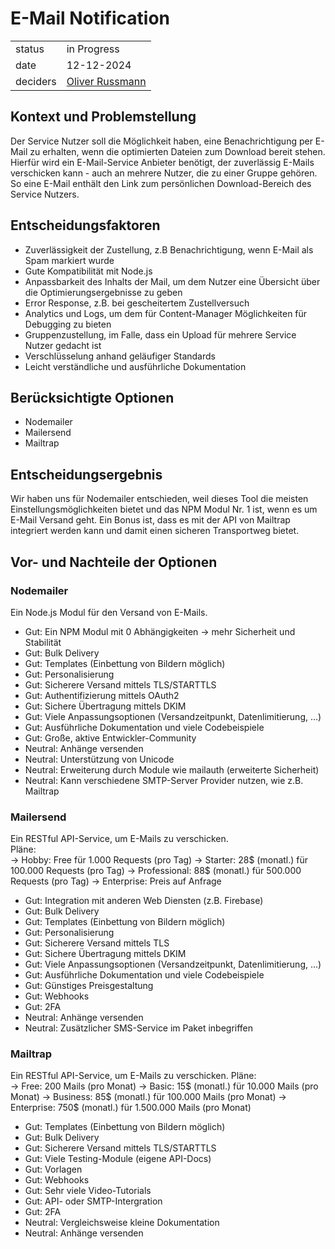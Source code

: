 # E-Mail Notification

|          |                                                            |
| -------- | ---------------------------------------------------------- |
| status   | in Progress                                                |
| date     | 12-12-2024                                                 |
| deciders | [Oliver Russmann](https://github.com/orussmann) |

## Kontext und Problemstellung
Der Service Nutzer soll die Möglichkeit haben, eine Benachrichtigung per E-Mail zu erhalten, wenn die optimierten Dateien zum Download bereit stehen.
Hierfür wird ein E-Mail-Service Anbieter benötigt, der zuverlässig E-Mails verschicken kann - auch an mehrere Nutzer, die zu einer Gruppe gehören.
So eine E-Mail enthält den Link zum persönlichen Download-Bereich des Service Nutzers. 

## Entscheidungsfaktoren
- Zuverlässigkeit der Zustellung, z.B Benachrichtigung, wenn E-Mail als Spam markiert wurde
- Gute Kompatibilität mit Node.js
- Anpassbarkeit des Inhalts der Mail, um dem Nutzer eine Übersicht über die Optimierungsergebnisse zu geben 
- Error Response, z.B. bei gescheitertem Zustellversuch
- Analytics und Logs, um dem für Content-Manager Möglichkeiten für Debugging zu bieten
- Gruppenzustellung, im Falle, dass ein Upload für mehrere Service Nutzer gedacht ist
- Verschlüsselung anhand geläufiger Standards
- Leicht verständliche und ausführliche Dokumentation
  
## Berücksichtigte Optionen
- Nodemailer
- Mailersend
- Mailtrap

## Entscheidungsergebnis
Wir haben uns für Nodemailer entschieden, weil dieses Tool die meisten Einstellungsmöglichkeiten bietet und das NPM Modul Nr. 1 ist, wenn es um E-Mail Versand geht.
Ein Bonus ist, dass es mit der API von Mailtrap integriert werden kann und damit einen sicheren Transportweg bietet.

## Vor- und Nachteile der Optionen

### Nodemailer
Ein Node.js Modul für den Versand von E-Mails. 

- Gut: Ein NPM Modul mit 0 Abhängigkeiten -> mehr Sicherheit und Stabilität
- Gut: Bulk Delivery
- Gut: Templates (Einbettung von Bildern möglich)
- Gut: Personalisierung
- Gut: Sicherere Versand mittels TLS/STARTTLS
- Gut: Authentifizierung mittels OAuth2
- Gut: Sichere Übertragung mittels DKIM
- Gut: Viele Anpassungsoptionen (Versandzeitpunkt, Datenlimitierung, ...)
- Gut: Ausführliche Dokumentation und viele Codebeispiele
- Gut: Große, aktive Entwickler-Community
- Neutral: Anhänge versenden
- Neutral: Unterstützung von Unicode
- Neutral: Erweiterung durch Module wie mailauth (erweiterte Sicherheit)
- Neutral: Kann verschiedene SMTP-Server Provider nutzen, wie z.B. Mailtrap

### Mailersend
Ein RESTful API-Service, um E-Mails zu verschicken.<br>
Pläne: <br>
-> Hobby: Free für 1.000 Requests (pro Tag)
-> Starter: 28$ (monatl.) für 100.000 Requests (pro Tag)
-> Professional: 88$ (monatl.) für 500.000 Requests (pro Tag)
-> Enterprise: Preis auf Anfrage

- Gut: Integration mit anderen Web Diensten (z.B. Firebase)
- Gut: Bulk Delivery
- Gut: Templates (Einbettung von Bildern möglich)
- Gut: Personalisierung
- Gut: Sicherere Versand mittels TLS
- Gut: Sichere Übertragung mittels DKIM
- Gut: Viele Anpassungsoptionen (Versandzeitpunkt, Datenlimitierung, ...)
- Gut: Ausführliche Dokumentation und viele Codebeispiele
- Gut: Günstiges Preisgestaltung
- Gut: Webhooks
- Gut: 2FA
- Neutral: Anhänge versenden
- Neutral: Zusätzlicher SMS-Service im Paket inbegriffen

### Mailtrap
Ein RESTful API-Service, um E-Mails zu verschicken.
Pläne: <br>
-> Free: 200 Mails (pro Monat)
-> Basic: 15$ (monatl.) für 10.000 Mails (pro Monat)
-> Business: 85$ (monatl.) für 100.000 Mails (pro Monat)
-> Enterprise: 750$ (monatl.) für 1.500.000 Mails (pro Monat)

- Gut: Templates (Einbettung von Bildern möglich)
- Gut: Bulk Delivery
- Gut: Sicherere Versand mittels TLS/STARTTLS
- Gut: Viele Testing-Module (eigene API-Docs)
- Gut: Vorlagen
- Gut: Webhooks
- Gut: Sehr viele Video-Tutorials
- Gut: API- oder SMTP-Intergration
- Gut: 2FA
- Neutral: Vergleichsweise kleine Dokumentation
- Neutral: Anhänge versenden
